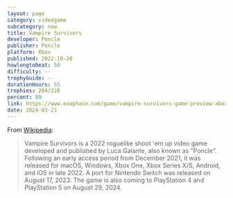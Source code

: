 ```yaml
---
layout: page
category: videogame
subcategory: now
title: Vampire Survivors
developer: Poncle
publisher: Poncle
platform: Xbox
published: 2022-10-20
howlongtobeat: 50
difficulty: --
trophyGuide: --
durationHours: 55
trophies: 204/228
percent: 89
link: https://www.exophase.com/game/vampire-survivors-game-preview-xbox/achievements/#2209141
date: 2024-03-21
---
```


From [Wikipedia](https://en.wikipedia.org/wiki/Vampire_Survivors):

> Vampire Survivors is a 2022 roguelike shoot 'em up video game developed and published by Luca Galante, also known as "Poncle". Following an early access period from December 2021, it was released for macOS, Windows, Xbox One, Xbox Series X/S, Android, and iOS in late 2022. A port for Nintendo Switch was released on August 17, 2023. The game is also coming to PlayStation 4 and PlayStation 5 on August 29, 2024.
